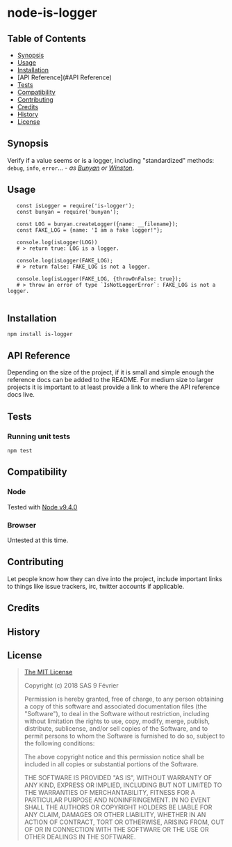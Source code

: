 node-is-logger 
======================

## Table of Contents

* [Synopsis](#Synopsis)
* [Usage](#Usage)
* [Installation](#Installation)
* [API Reference](#API Reference)
* [Tests](#Tests)
* [Compatibility](#Compatibility)
* [Contributing](#Contributing)
* [Credits](#Credits)
* [History](#History)
* [License](#License)

## Synopsis

Verify if a value seems or is a logger, including "standardized" methods: `debug`, `info`, `error`... - _as [Bunyan](https://github.com/trentm/node-bunyan) or [Winston](https://github.com/winstonjs/winston)_.

## Usage 

```
   const isLogger = require('is-logger');
   const bunyan = require('bunyan');
   
   const LOG = bunyan.createLogger({name: __filename});
   const FAKE_LOG = {name: 'I am a fake logger!"};
   
   console.log(isLogger(LOG)) 
   # > return true: LOG is a logger.
   
   console.log(isLogger(FAKE_LOG);
   # > return false: FAKE_LOG is not a logger.
   
   console.log(isLogger(FAKE_LOG, {throwOnFalse: true});
   # > throw an error of type `IsNotLoggerError`: FAKE_LOG is not a logger.
   
```

## Installation

    npm install is-logger

## API Reference

Depending on the size of the project, if it is small and simple enough the reference docs can be added to the README. For medium size to larger projects it is important to at least provide a link to where the API reference docs live.

## Tests

### Running unit tests

    npm test

## Compatibility

### Node

Tested with [Node v9.4.0](https://nodejs.org/dist/v9.4.0/docs/api/)

### Browser

Untested at this time.

## Contributing

Let people know how they can dive into the project, include important links to things like issue trackers, irc, twitter accounts if applicable.

## Credits

## History

## License

> [The MIT License](https://opensource.org/licenses/MIT)
> 
> Copyright (c) 2018 SAS 9 Février
> 
> Permission is hereby granted, free of charge, to any person obtaining a copy
> of this software and associated documentation files (the "Software"), to deal
> in the Software without restriction, including without limitation the rights
> to use, copy, modify, merge, publish, distribute, sublicense, and/or sell
> copies of the Software, and to permit persons to whom the Software is
> furnished to do so, subject to the following conditions:
> 
> The above copyright notice and this permission notice shall be included in all
> copies or substantial portions of the Software.
> 
> THE SOFTWARE IS PROVIDED "AS IS", WITHOUT WARRANTY OF ANY KIND, EXPRESS OR
> IMPLIED, INCLUDING BUT NOT LIMITED TO THE WARRANTIES OF MERCHANTABILITY,
> FITNESS FOR A PARTICULAR PURPOSE AND NONINFRINGEMENT. IN NO EVENT SHALL THE
>AUTHORS OR COPYRIGHT HOLDERS BE LIABLE FOR ANY CLAIM, DAMAGES OR OTHER
> LIABILITY, WHETHER IN AN ACTION OF CONTRACT, TORT OR OTHERWISE, ARISING FROM,
> OUT OF OR IN CONNECTION WITH THE SOFTWARE OR THE USE OR OTHER DEALINGS IN THE
> SOFTWARE.

